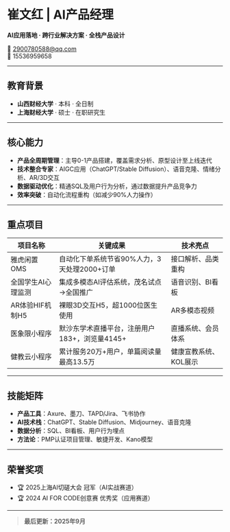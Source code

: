 # 崔文红 | AI产品经理

**AI应用落地 · 跨行业解决方案 · 全栈产品设计**

📧 2900780588@qq.com  
📱 15536959658  

---

## 教育背景

- **山西财经大学** · 本科 · 全日制  
- **上海财经大学** · 硕士 · 在职研究生  

---

## 核心能力

- **产品全周期管理**：主导0-1产品搭建，覆盖需求分析、原型设计至上线迭代
- **技术整合专家**：AIGC应用（ChatGPT/Stable Diffusion）、语音克隆、情绪分析、AR/3D交互
- **数据驱动优化**：精通SQL及用户行为分析，通过数据提升产品竞争力
- **效率突破**：自动化流程重构（如减少90%人力操作）

---

## 重点项目

| 项目名称 | 关键成果 | 技术亮点 |
| --- | --- | --- |
| 雅虎闲置OMS | 自动化下单系统节省90%人力，3天处理2000+订单 | 接口解析、品类重构 |
| 全国学生AI心理监测 | 集成多模态AI评估系统，茂名试点→全国推广 | 语音识别、BI看板 |
| AR体验HIF机制H5 | 裸眼3D交互H5，超1000位医生使用 | AR多模态视频 |
| 医象限小程序 | 默沙东学术直播平台，注册用户183+，浏览量4145+ | 直播系统、会员体系 |
| 健教云小程序 | 累计服务20万+用户，单篇阅读量最高13.5万 | 健康宣教系统、KOL展示 |

---

## 技能矩阵

- **产品工具**：Axure、墨刀、TAPD/Jira、飞书协作
- **AI技术栈**：ChatGPT、Stable Diffusion、Midjourney、语音克隆
- **数据分析**：SQL、BI看板、用户行为埋点
- **方法论**：PMP认证项目管理、敏捷开发、Kano模型

---

## 荣誉奖项

- 🏆 2025上海AI切磋大会 冠军（AI实战赛道）
- 🏆 2024 AI FOR CODE创意赛 优秀奖（应用赛道）

---

> **最后更新：2025年9月**  
